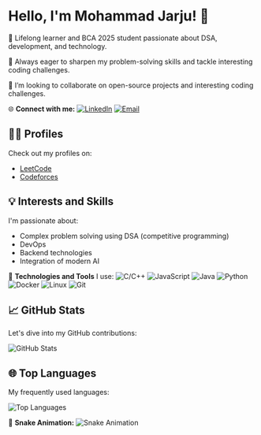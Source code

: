 # Hello, I'm Mohammad Jarju! 👋

🌱 Lifelong learner and BCA 2025 student passionate about DSA, development, and technology.

🚀 Always eager to sharpen my problem-solving skills and tackle interesting coding challenges.

🔭 I’m looking to collaborate on open-source projects and interesting coding challenges.

🌐 **Connect with me:**
[![LinkedIn](https://img.shields.io/badge/LinkedIn-0A66C2?style=for-the-badge&logo=linkedin&logoColor=white)](https://www.linkedin.com/in/mohammad-jarju-10x)
[![Email](https://img.shields.io/badge/Email-EA4335?style=for-the-badge&logo=gmail&logoColor=white)](mailto:your-email@gmail.com)

## 👩‍💻 Profiles

Check out my profiles on:
- [LeetCode](https://leetcode.com/mohammad-jarju)
- [Codeforces](https://codeforces.com/profile/mohammad-jarju)

## 💡 Interests and Skills

I'm passionate about:
- Complex problem solving using DSA (competitive programming)
- DevOps
- Backend technologies
- Integration of modern AI

🔧 **Technologies and Tools** I use:
![C/C++](https://img.shields.io/badge/C%2FC%2B%2B-00599C?style=for-the-badge&logo=c%2B%2b&logoColor=white)
![JavaScript](https://img.shields.io/badge/JavaScript-F7DF1E?style=for-the-badge&logo=javascript&logoColor=black)
![Java](https://img.shields.io/badge/Java-007396?style=for-the-badge&logo=java&logoColor=white)
![Python](https://img.shields.io/badge/Python-3776AB?style=for-the-badge&logo=python&logoColor=white)
![Docker](https://img.shields.io/badge/Docker-2496ED?style=for-the-badge&logo=docker&logoColor=white)
![Linux](https://img.shields.io/badge/Linux-FCC624?style=for-the-badge&logo=linux&logoColor=black)
![Git](https://img.shields.io/badge/Git-F05032?style=for-the-badge&logo=git&logoColor=white)

## 📈 GitHub Stats

Let's dive into my GitHub contributions:

![GitHub Stats](https://github-readme-stats.vercel.app/api?username=Jarju-10x&show_icons=true)

## 🌐 Top Languages

My frequently used languages:

![Top Languages](https://github-readme-stats.vercel.app/api/top-langs/?username=Jarju-10x)

🐍 **Snake Animation:**
![Snake Animation](https://github.com/Jarju-10x/Jarju-10x/blob/output/github-contribution-grid-snake-dark.svg)
